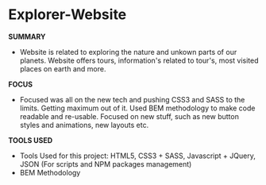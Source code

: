 # Explorer-Website

<b>SUMMARY</b>

- Website is related to exploring the nature and unkown parts of our planets. Website offers tours, information's related to tour's, most visited places on earth and more.

<b>FOCUS</b>

- Focused was all on the new tech and pushing CSS3 and SASS to the limits. Getting maximum out of it. Used BEM methodology to make code readable and re-usable. Focused on new stuff, such as new button styles and animations, new layouts etc. 

<b>TOOLS USED</b>

- Tools Used for this project: HTML5, CSS3 + SASS, Javascript + JQuery, JSON (For scripts and NPM packages management)
- BEM Methodology
